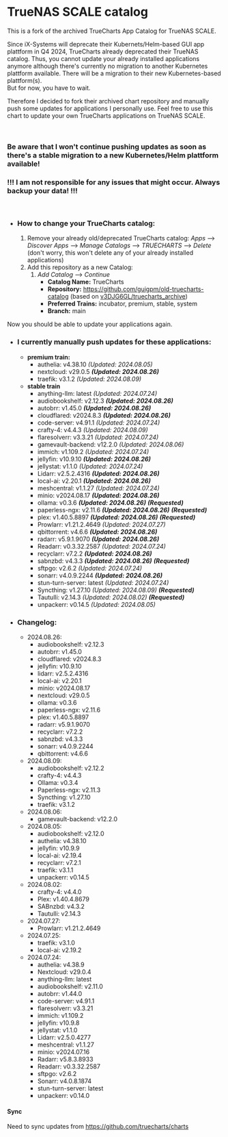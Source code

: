 # TrueNAS SCALE catalog

This is a fork of the archived TrueCharts App Catalog for TrueNAS SCALE.

Since iX-Systems will deprecate their Kubernets/Helm-based GUI app plattform in Q4 2024, TrueCharts already deprecated their TrueNAS catalog. Thus, you cannot update your already installed applications anymore although there's currently no migration to another Kubernetes plattform available. There will be a migration to their new Kubernetes-based plattform(s).  
But for now, you have to wait.

Therefore I decided to fork their archived chart repository and manually push some updates for applications I personally use. Feel free to use this chart to update your own TrueCharts applications on TrueNAS SCALE.

&nbsp;

### **Be aware that I won't continue pushing updates as soon as there's a stable migration to a new Kubernetes/Helm plattform available!**

### **!!! I am not responsible for any issues that might occur. Always backup your data! !!!**

&nbsp;

- ### How to change your TrueCharts catalog:
    
    1.  Remove your already old/deprecated TrueCharts catalog: *Apps* --> *Discover Apps* --> *Manage Catalogs* --> *TRUECHARTS* --> *Delete* (don't worry, this won't delete any of your already installed applications)
    2.  Add this repository as a new Catalog:
        1.  *Add Catalog* --> *Continue*
            - **Catalog Name:** TrueCharts
            - **Repository:** https://github.com/guigpm/old-truecharts-catalog (based on [v3DJG6GL/truecharts_archive](https://github.com/v3DJG6GL/truecharts_archive))
            - **Preferred Trains:** incubator, premium, stable, system
            - **Branch:** main

Now you should be able to update your applications again.

- ### I currently manually push updates for these applications:
    
    - **premium train:**
        - authelia: v4.38.10 *(Updated: 2024.08.05)*
        - nextcloud: v29.0.5 ***(Updated: 2024.08.26)***
        - traefik: v3.1.2 *(Updated: 2024.08.09)*
    - **stable train**
        - anything-llm: latest *(Updated: 2024.07.24)*
        - audiobookshelf: v2.12.3 ***(Updated: 2024.08.26)***
        - autobrr: v1.45.0 ***(Updated: 2024.08.26)***
		- cloudflared: v2024.8.3 ***(Updated: 2024.08.26)***
        - code-server: v4.91.1 *(Updated: 2024.07.24)*
		- crafty-4: v4.4.3 *(Updated: 2024.08.09)*
        - flaresolverr: v3.3.21 *(Updated: 2024.07.24)*
		- gamevault-backend: v12.2.0 *(Updated: 2024.08.06)*
        - immich: v1.109.2 *(Updated: 2024.07.24)*
        - jellyfin: v10.9.10 ***(Updated: 2024.08.26)***
        - jellystat: v1.1.0 *(Updated: 2024.07.24)*
        - Lidarr: v2.5.2.4316 ***(Updated: 2024.08.26)***
		- local-ai: v2.20.1 ***(Updated: 2024.08.26)***
        - meshcentral: v1.1.27 *(Updated: 2024.07.24)*
        - minio: v2024.08.17 ***(Updated: 2024.08.26)***
		- ollama: v0.3.6 ***(Updated: 2024.08.26)*** ***(Requested)***
		- paperless-ngx: v2.11.6 ***(Updated: 2024.08.26)*** ***(Requested)***
		- plex: v1.40.5.8897 ***(Updated: 2024.08.26)*** ***(Requested)***
        - Prowlarr: v1.21.2.4649 *(Updated: 2024.07.27)*
		- qbittorrent: v4.6.6 ***(Updated: 2024.08.26)***
        - radarr: v5.9.1.9070 ***(Updated: 2024.08.26)***
        - Readarr: v0.3.32.2587 *(Updated: 2024.07.24)*
		- recyclarr: v7.2.2 ***(Updated: 2024.08.26)***
		- sabnzbd: v4.3.3 ***(Updated: 2024.08.26)*** ***(Requested)***
        - sftpgo: v2.6.2 *(Updated: 2024.07.24)*
        - sonarr: v4.0.9.2244 ***(Updated: 2024.08.26)***
        - stun-turn-server: latest *(Updated: 2024.07.24)*
		- Syncthing: v1.27.10 *(Updated: 2024.08.09)* ***(Requested)***
		- Tautulli: v2.14.3 *(Updated: 2024.08.02)* ***(Requested)***
        - unpackerr: v0.14.5 *(Updated: 2024.08.05)*


- ### Changelog:

	- 2024.08.26:
		- audiobookshelf: v2.12.3
		- autobrr: v1.45.0
		- cloudflared: v2024.8.3
		- jellyfin: v10.9.10
		- lidarr: v2.5.2.4316
		- local-ai: v2.20.1
		- minio: v2024.08.17
		- nextcloud: v29.0.5
		- ollama: v0.3.6
		- paperless-ngx: v2.11.6
		- plex: v1.40.5.8897
		- radarr: v5.9.1.9070
		- recyclarr: v7.2.2
		- sabnzbd: v4.3.3
		- sonarr: v4.0.9.2244
		- qbittorrent: v4.6.6
	- 2024.08.09:
		- audiobookshelf: v2.12.2
		- crafty-4: v4.4.3
		- Ollama: v0.3.4
		- Paperless-ngx: v2.11.3
		- Syncthing: v1.27.10
		- traefik: v3.1.2 
	- 2024.08.06:
		- gamevault-backend: v12.2.0
	- 2024.08.05:
		- audiobookshelf: v2.12.0
		- authelia: v4.38.10
		- jellyfin: v10.9.9
		- local-ai: v2.19.4
		- recyclarr: v7.2.1
		- traefik: v3.1.1
		- unpackerr: v0.14.5
	- 2024.08.02:
		- crafty-4: v4.4.0
		- Plex: v1.40.4.8679
		- SABnzbd: v4.3.2
		- Tautulli: v2.14.3
	- 2024.07.27:
		- Prowlarr: v1.21.2.4649
	- 2024.07.25:
		- traefik: v3.1.0
		- local-ai: v2.19.2
	- 2024.07.24:
		- authelia: v4.38.9
		- Nextcloud: v29.0.4
		- anything-llm: latest
		- audiobookshelf: v2.11.0
		- autobrr: v1.44.0
		- code-server: v4.91.1
		- flaresolverr: v3.3.21
		- immich: v1.109.2
		- jellyfin: v10.9.8
		- jellystat: v1.1.0
		- Lidarr: v2.5.0.4277
		- meshcentral: v1.1.27
		- minio: v2024.07.16
		- Radarr: v5.8.3.8933
		- Readarr: v0.3.32.2587
		- sftpgo: v2.6.2
		- Sonarr: v4.0.8.1874
		- stun-turn-server: latest
		- unpackerr: v0.14.0


#### Sync
Need to sync updates from https://github.com/truecharts/charts
